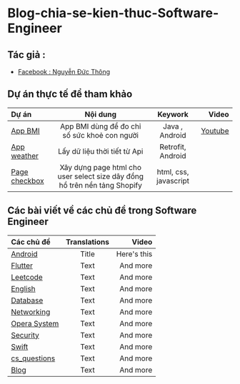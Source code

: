 # Blog-chia-se-kien-thuc-Software-Engineer

## Tác giả :  
- [Facebook : Nguyễn Đức Thông](https://www.facebook.com/1824ttd)
## Dự án thực tế để tham khảo

| Dự án       |                 Nội dung    |  Keywork      | Video   |
| :---        |                    :----:   |   :----:      |    ---: | 
|[App BMI](https://github.com/thong2802/App-BMI-Calculator-java-)       | App BMI dùng để đo chỉ số sức khoẻ con người        | Java , Android  |[Youtube](https://www.youtube.com/watch?v=2505oxYFVlM) |  
|[App weather](https://github.com/thong2802/app-weather)| Lấy dữ liệu thời tiết từ Api                | Retrofit, Android   |         |
|[Page checkbox](https://augleather.com/pages/catalog)| Xây dựng page html cho user select size dây đồng hồ trên nền tảng Shopify                         |  html, css, javascript              |         |


## Các bài viết về các chủ đề trong Software Engineer
| Các chủ đề  | Translations| Video         |
| :---        |    :----:   |          ---: |
|[Android](https://github.com/thong2802/blog_computer_science/tree/master/Android)       | Title       | Here's this   |
|[Flutter](https://github.com/thong2802/blog_computer_science/tree/master/Flutter)   | Text        | And more      |
|[Leetcode](https://github.com/thong2802/blog_computer_science/tree/master/Leetcode)    | Text        | And more      |
|[English](https://github.com/thong2802/blog_computer_science/tree/master/english)  | Text        | And more      |
|[Database](https://github.com/thong2802/blog_computer_science/tree/master/Database)   | Text        | And more      |
|[Networking](https://github.com/thong2802/blog_computer_science/tree/master/Networking)   | Text        | And more      |
|[Opera System](https://github.com/thong2802/blog_computer_science/tree/master/Opera%20System)   | Text        | And more      |
|[Security](https://github.com/thong2802/blog_computer_science/tree/master/Security)   | Text        | And more      |
|[Swift](https://github.com/thong2802/blog_computer_science/tree/master/Swift)   | Text        | And more      |
|[cs_questions](https://github.com/thong2802/blog_computer_science/tree/master/cs_questions)   | Text        | And more      |
|[Blog](https://github.com/thong2802/blog_computer_science/tree/master/Blog)   | Text        | And more      |


 





 
